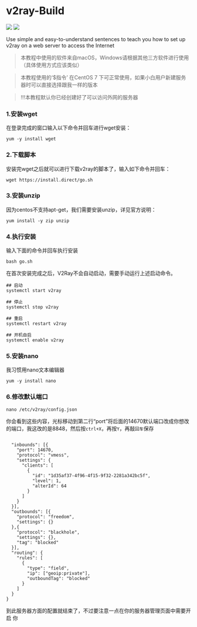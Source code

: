# v2ray-Build

![](https://img.shields.io/badge/Demo%20for-macOS-blue) ![](https://img.shields.io/badge/Suitable%20for-Full%20platform-yellow)

Use simple and easy-to-understand sentences to teach you how to set up v2ray on a web server to access the Internet

> 本教程中使用的软件来自macOS，Windows请根据其他三方软件进行使用（具体使用方式应该类似）

> 本教程使用的‘$指令’ 在CentOS 7 下可正常使用，如果小白用户新建服务器时可以直接选择跟我一样的版本

> !!!本教程默认你已经创建好了可以访问外网的服务器


### 1.安装wget

在登录完成的窗口输入以下命令并回车进行wget安装：

```$
yum -y install wget
```

### 2.下载脚本

安装完wget之后就可以进行下载v2ray的脚本了，输入如下命令并回车：

```$
wget https://install.direct/go.sh
```
### 3.安装unzip

因为centos不支持apt-get，我们需要安装unzip，详见官方说明：

```$
yum install -y zip unzip  
```
### 4.执行安装

输入下面的命令并回车执行安装
```$
bash go.sh 
```
在首次安装完成之后，V2Ray不会自动启动，需要手动运行上述启动命令。
```
## 启动
systemctl start v2ray

## 停止
systemctl stop v2ray

## 重启
systemctl restart v2ray

## 开机自启
systemctl enable v2ray
```

### 5.安装nano
我习惯用nano文本编辑器
```$
yum -y install nano
```

### 6.修改默认端口
```默认
nano /etc/v2ray/config.json
```
你会看到这些内容，光标移动到第二行“port”将后面的14670默认端口改成你想改的端口，我这改的是8848，然后按`ctrl+X`，再按`Y`，再敲`回车`保存
```

  "inbounds": [{
    "port": 14670,
    "protocol": "vmess",
    "settings": {
      "clients": [
        {
          "id": "1d35af37-4f96-4f15-9f32-2281a342bc5f",
          "level": 1,
          "alterId": 64
        }
      ]
    }
  }],
  "outbounds": [{
    "protocol": "freedom",
    "settings": {}
  },{
    "protocol": "blackhole",
    "settings": {},
    "tag": "blocked"
  }],
  "routing": {
    "rules": [
      {
        "type": "field",
        "ip": ["geoip:private"],
        "outboundTag": "blocked"
      }
    ]
  }
}
```
到此服务器方面的配置就结束了，不过要注意一点在你的服务器管理页面中需要开启
你
